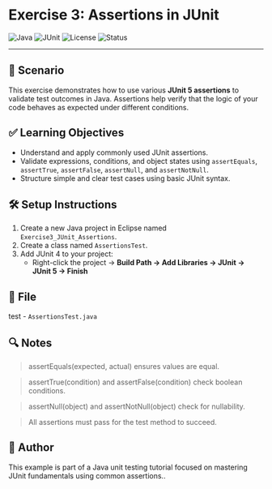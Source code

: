 # Exercise 3: Assertions in JUnit

![Java](https://img.shields.io/badge/Language-Java-blue.svg)
![JUnit](https://img.shields.io/badge/Testing-JUnit%204-red.svg)
![License](https://img.shields.io/badge/License-MIT-green.svg)
![Status](https://img.shields.io/badge/Project-Complete-brightgreen.svg)

---

## 📘 Scenario

This exercise demonstrates how to use various **JUnit 5 assertions** to validate test outcomes in Java. Assertions help verify that the logic of your code behaves as expected under different conditions.

## ✅ Learning Objectives

- Understand and apply commonly used JUnit assertions.
- Validate expressions, conditions, and object states using `assertEquals`, `assertTrue`, `assertFalse`, `assertNull`, and `assertNotNull`.
- Structure simple and clear test cases using basic JUnit syntax.

## 🛠 Setup Instructions

1. Create a new Java project in Eclipse named `Exercise3_JUnit_Assertions`.
2. Create a class named `AssertionsTest`.
3. Add JUnit 4 to your project:
   - Right-click the project → **Build Path → Add Libraries → JUnit → JUnit 5 → Finish**



## 📂 File

test - `AssertionsTest.java`


## 🔍 Notes

> assertEquals(expected, actual) ensures values are equal.

> assertTrue(condition) and assertFalse(condition) check boolean conditions.

> assertNull(object) and assertNotNull(object) check for nullability.

> All assertions must pass for the test method to succeed.
 
## 🧾 Author

This example is part of a Java unit testing tutorial focused on mastering JUnit fundamentals using common assertions..